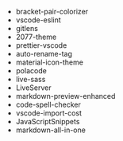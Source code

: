 * bracket-pair-colorizer
* vscode-eslint
* gitlens
* 2077-theme
* prettier-vscode
* auto-rename-tag
* material-icon-theme
* polacode
* live-sass
* LiveServer
* markdown-preview-enhanced
* code-spell-checker
* vscode-import-cost
* JavaScriptSnippets
* markdown-all-in-one
